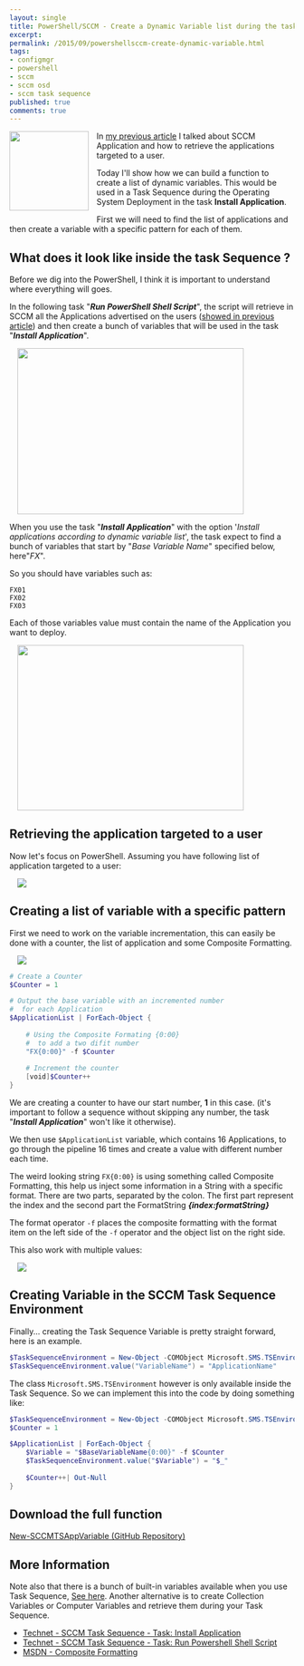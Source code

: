 ```yaml
---
layout: single
title: PowerShell/SCCM - Create a Dynamic Variable list during the task sequence
excerpt: 
permalink: /2015/09/powershellsccm-create-dynamic-variable.html
tags: 
- configmgr
- powershell
- sccm
- sccm osd
- sccm task sequence
published: true
comments: true
---
```



<a href="{{ base_path }}/images/2015/20150904_PowerShellSCCM_-_Create_a_Dynamic_Variable_list_during_the_task_sequence/SCCM2012R2_big__899663529__-256x256.png" imageanchor="1" style="clear: left; float: left; margin-bottom: 1em; margin-right: 1em;"><img border="0" height="140" src="{{ base_path }}/images/2015/20150904_PowerShellSCCM_-_Create_a_Dynamic_Variable_list_during_the_task_sequence/SCCM2012R2_big__843211874__-200x200.png" width="140" /></a>In <a href="{{ base_path }}/2015/09/powershellsccm-find-applications.html" target="_blank">my previous article</a> I talked about SCCM Application and how to retrieve the applications targeted to a user.

Today I'll show how we can build a function to create a list of dynamic variables. This would be used in a Task Sequence during the Operating System Deployment in the task **Install Application**.

First we will need to find the list of applications and then create a variable with a specific pattern for each of them.


## What does it look like inside the task Sequence ?

Before we dig into the PowerShell, I think it is important to understand where everything will goes.

In the following task "<b><i>Run PowerShell Shell Script</i></b>", the script will retrieve in SCCM all the Applications advertised on the users (<a href="{{ base_path }}/2015/09/powershellsccm-find-applications.html" target="_blank">showed in previous article</a>) and then create a bunch of variables that will be used in the task "<b><i>Install Application</i></b>".

<a href="{{ base_path }}/images/2015/20150904_PowerShellSCCM_-_Create_a_Dynamic_Variable_list_during_the_task_sequence/SCCM_TaskSequence-DynamicVariable01__799027215__-889x655.png" imageanchor="1" style="margin-left: 1em; margin-right: 1em;"><img border="0" height="293" src="{{ base_path }}/images/2015/20150904_PowerShellSCCM_-_Create_a_Dynamic_Variable_list_during_the_task_sequence/SCCM_TaskSequence-DynamicVariable01__1436397956__-400x295.png" width="400" /></a>



When you use the task "<b><i>Install Application</i></b>" with the option '<i>Install applications according to dynamic variable list</i>', the task expect to find a bunch of variables that start by "<i>Base Variable Name</i>" specified below, here"<i>FX</i>".

So you should have variables such as:

```
FX01
FX02
FX03
```

Each of those variables value must contain the name of the Application you want to deploy.

<a href="{{ base_path }}/images/2015/20150904_PowerShellSCCM_-_Create_a_Dynamic_Variable_list_during_the_task_sequence/SCCM_TaskSequence-DynamicVariable02__51884747__-874x640.png" imageanchor="1" style="margin-left: 1em; margin-right: 1em;"><img border="0" height="292" src="{{ base_path }}/images/2015/20150904_PowerShellSCCM_-_Create_a_Dynamic_Variable_list_during_the_task_sequence/SCCM_TaskSequence-DynamicVariable02__1213736718__-400x293.png" width="400" /></a>


## Retrieving the application targeted to a user

Now let's focus on PowerShell. Assuming you have following list of application targeted to a user:

<a href="{{ base_path }}/images/2015/20150904_PowerShellSCCM_-_Create_a_Dynamic_Variable_list_during_the_task_sequence/LazyWinAdmin-DynamicVariableList04__963896766__-772x438.png" imageanchor="1" style="margin-left: 1em; margin-right: 1em;"><img border="0" src="{{ base_path }}/images/2015/20150904_PowerShellSCCM_-_Create_a_Dynamic_Variable_list_during_the_task_sequence/LazyWinAdmin-DynamicVariableList04__963896766__-772x438.png" /></a>

## Creating a list of variable with a specific pattern


First we need to work on the variable incrementation, this can easily be done with a counter, the list of application and some Composite Formatting.

<a href="{{ base_path }}/images/2015/20150904_PowerShellSCCM_-_Create_a_Dynamic_Variable_list_during_the_task_sequence/LazyWinAdmin-DynamicVariableList05__1056007837__-772x698.png" imageanchor="1" style="margin-left: 1em; margin-right: 1em;"><img border="0" src="{{ base_path }}/images/2015/20150904_PowerShellSCCM_-_Create_a_Dynamic_Variable_list_during_the_task_sequence/LazyWinAdmin-DynamicVariableList05__1056007837__-772x698.png" /></a>

```powershell
# Create a Counter
$Counter = 1

# Output the base variable with an incremented number
#  for each Application
$ApplicationList | ForEach-Object {
    
    # Using the Composite Formating {0:00}
    #  to add a two difit number
    "FX{0:00}" -f $Counter
    
    # Increment the counter
    [void]$Counter++
}
```


We are creating a counter to have our start number, <b>1</b> in this case. (it's important to follow a sequence without skipping any number, the task "<b><i>Install Application</i></b>" won't like it otherwise).

We then use `$ApplicationList` variable, which contains 16 Applications, to go through the pipeline 16 times and create a value with different number each time.

The weird looking string `FX{0:00}` is using something called Composite Formatting, this help us inject some information in a String with a specific format. There are two parts, separated by the colon. The first part represent the index and the second part the FormatString <b><i>{index:formatString}</i></b>

The format operator `-f` places the composite formatting with the format item on the left side of the `-f` operator and the object list on the right side.

This also work with multiple values:

<a href="{{ base_path }}/images/2015/20150904_PowerShellSCCM_-_Create_a_Dynamic_Variable_list_during_the_task_sequence/LazyWinAdmin-DynamicVariableList06__1911094798__-772x98.png" imageanchor="1" style="margin-left: 1em; margin-right: 1em;"><img border="0" src="{{ base_path }}/images/2015/20150904_PowerShellSCCM_-_Create_a_Dynamic_Variable_list_during_the_task_sequence/LazyWinAdmin-DynamicVariableList06__1911094798__-772x98.png" /></a>

## Creating Variable in the SCCM Task Sequence Environment

Finally... creating the Task Sequence Variable is pretty straight forward, here is an example.

```powershell
$TaskSequenceEnvironment = New-Object -COMObject Microsoft.SMS.TSEnvironment
$TaskSequenceEnvironment.value("VariableName") = "ApplicationName"
```
The class `Microsoft.SMS.TSEnvironment` however is only available inside the Task Sequence.
So we can implement this into the code by doing something like:

```powershell
$TaskSequenceEnvironment = New-Object -COMObject Microsoft.SMS.TSEnvironment    
$Counter = 1

$ApplicationList | ForEach-Object {
    $Variable = "$BaseVariableName{0:00}" -f $Counter
    $TaskSequenceEnvironment.value("$Variable") = "$_"
    
    $Counter++| Out-Null
}
```



## Download the full function

<a href="https://github.com/lazywinadmin/PowerShell/blob/master/SCCM-New-SCCMTSAppVariable/New-SCCMTSAppVariable.ps1" target="_blank">New-SCCMTSAppVariable (GitHub Repository)</a>

## More Information

Note also that there is a bunch of built-in variables available when you use Task Sequence, <a href="https://technet.microsoft.com/en-us/library/hh273375.aspx?f=255&amp;MSPPError=-2147217396" target="_blank">See here</a>.
Another alternative is to create Collection Variables or Computer Variables and retrieve them during your Task Sequence.

* <a href="https://technet.microsoft.com/en-us/library/hh846237.aspx#BKMK_InstallApplication" target="_blank">Technet - SCCM Task Sequence - Task: Install Application</a>
* <a href="https://technet.microsoft.com/en-us/library/hh846237.aspx#BKMK_RunPowerShellScript" target="_blank">Technet - SCCM Task Sequence - Task: Run Powershell Shell Script</a>
* <a href="https://msdn.microsoft.com/en-us/library/txafckwd(v=vs.110).aspx" target="_blank">MSDN - Composite Formatting</a>

